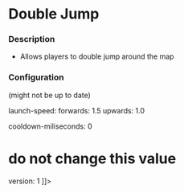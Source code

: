 # Double Jump

### Description
- Allows players to double jump around the map

### Configuration
(might not be up to date)

<code-block lang="yaml" ignore-vars="true" collapsible="false" validate="false">
    <![CDATA[
# set to false to disable the module
enabled: true

launch-speed:
  forwards: 1.5
  upwards: 1.0

cooldown-miliseconds: 0

# do not change this value
version: 1
    ]]>
</code-block>
